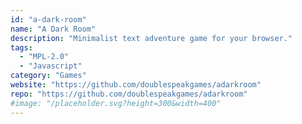 ```yaml
---
id: "a-dark-room"
name: "A Dark Room"
description: "Minimalist text adventure game for your browser."
tags:
  - "MPL-2.0"
  - "Javascript"
category: "Games"
website: "https://github.com/doublespeakgames/adarkroom"
repo: "https://github.com/doublespeakgames/adarkroom"
#image: "/placeholder.svg?height=300&width=400"
---
```


